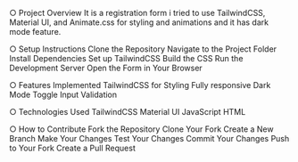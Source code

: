 ○ Project Overview
It is a registration form i tried to use TailwindCSS, Material UI, and Animate.css for styling and animations and it has dark mode feature.

○ Setup Instructions
Clone the Repository
Navigate to the Project Folder
Install Dependencies
Set up TailwindCSS
Build the CSS
Run the Development Server
Open the Form in Your Browser

○ Features Implemented
TailwindCSS for Styling
Fully responsive
Dark Mode Toggle
Input Validation

○ Technologies Used
TailwindCSS 
Material UI
JavaScript 
HTML

○ How to Contribute
Fork the Repository
Clone Your Fork
Create a New Branch
Make Your Changes
Test Your Changes
Commit Your Changes
Push to Your Fork
Create a Pull Request